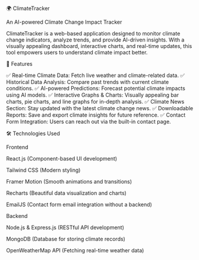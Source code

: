 🌍 ClimateTracker

An AI-powered Climate Change Impact Tracker

ClimateTracker is a web-based application designed to monitor climate change indicators, analyze trends, and provide AI-driven insights. With a visually appealing dashboard, interactive charts, and real-time updates, this tool empowers users to understand climate impact better.

🚀 Features

✅ Real-time Climate Data: Fetch live weather and climate-related data.
✅ Historical Data Analysis: Compare past trends with current climate conditions.
✅ AI-powered Predictions: Forecast potential climate impacts using AI models.
✅ Interactive Graphs & Charts: Visually appealing bar charts, pie charts, and line graphs for in-depth analysis.
✅ Climate News Section: Stay updated with the latest climate change news.
✅ Downloadable Reports: Save and export climate insights for future reference.
✅ Contact Form Integration: Users can reach out via the built-in contact page.

🛠️ Technologies Used

Frontend

React.js (Component-based UI development)

Tailwind CSS (Modern styling)

Framer Motion (Smooth animations and transitions)

Recharts (Beautiful data visualization and charts)

EmailJS (Contact form email integration without a backend)

Backend 

Node.js & Express.js (RESTful API development)

MongoDB (Database for storing climate records)

OpenWeatherMap API (Fetching real-time weather data)



